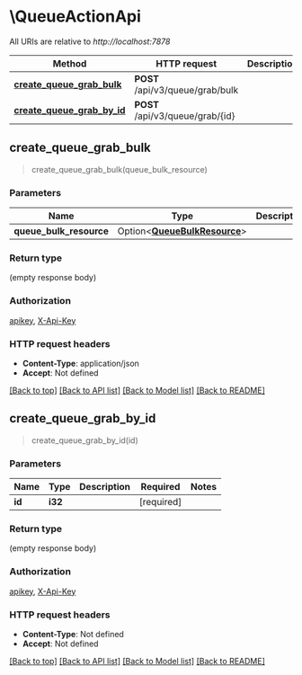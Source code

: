# \QueueActionApi

All URIs are relative to *http://localhost:7878*

Method | HTTP request | Description
------------- | ------------- | -------------
[**create_queue_grab_bulk**](QueueActionApi.md#create_queue_grab_bulk) | **POST** /api/v3/queue/grab/bulk | 
[**create_queue_grab_by_id**](QueueActionApi.md#create_queue_grab_by_id) | **POST** /api/v3/queue/grab/{id} | 



## create_queue_grab_bulk

> create_queue_grab_bulk(queue_bulk_resource)


### Parameters


Name | Type | Description  | Required | Notes
------------- | ------------- | ------------- | ------------- | -------------
**queue_bulk_resource** | Option<[**QueueBulkResource**](QueueBulkResource.md)> |  |  |

### Return type

 (empty response body)

### Authorization

[apikey](../README.md#apikey), [X-Api-Key](../README.md#X-Api-Key)

### HTTP request headers

- **Content-Type**: application/json
- **Accept**: Not defined

[[Back to top]](#) [[Back to API list]](../README.md#documentation-for-api-endpoints) [[Back to Model list]](../README.md#documentation-for-models) [[Back to README]](../README.md)


## create_queue_grab_by_id

> create_queue_grab_by_id(id)


### Parameters


Name | Type | Description  | Required | Notes
------------- | ------------- | ------------- | ------------- | -------------
**id** | **i32** |  | [required] |

### Return type

 (empty response body)

### Authorization

[apikey](../README.md#apikey), [X-Api-Key](../README.md#X-Api-Key)

### HTTP request headers

- **Content-Type**: Not defined
- **Accept**: Not defined

[[Back to top]](#) [[Back to API list]](../README.md#documentation-for-api-endpoints) [[Back to Model list]](../README.md#documentation-for-models) [[Back to README]](../README.md)

